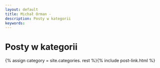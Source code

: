 ```yaml
---
layout: default
title: Michał Orman -
description: Posty w kategorii
keywords:
---
```

# Posty w kategorii
{% assign category = site.categories. rest  %}{% include post-link.html %}
